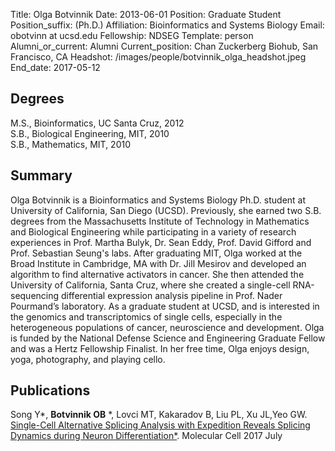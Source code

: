 Title: Olga Botvinnik
Date: 2013-06-01
Position: Graduate Student
Position_suffix: (Ph.D.)
Affiliation: Bioinformatics and Systems Biology
Email: obotvinn at ucsd.edu
Fellowship: NDSEG
Template: person
Alumni_or_current: Alumni
Current_position: Chan Zuckerberg Biohub, San Francisco, CA
Headshot: /images/people/botvinnik_olga_headshot.jpeg
End_date: 2017-05-12
<!-- Status: draft -->

## Degrees

M.S., Bioinformatics, UC Santa Cruz, 2012<br>
S.B., Biological Engineering, MIT, 2010<br>
S.B., Mathematics, MIT, 2010<br>

## Summary

Olga Botvinnik is a Bioinformatics and Systems Biology Ph.D. student at University of California, San Diego (UCSD). Previously, she earned two S.B. degrees from the Massachusetts Institute of Technology in Mathematics and Biological Engineering while participating in a variety of research experiences in Prof. Martha Bulyk, Dr. Sean Eddy, Prof. David Gifford and Prof. Sebastian Seung's labs.  After graduating MIT, Olga worked at the Broad Institute in Cambridge, MA with Dr. Jill Mesirov and developed an algorithm to find alternative activators in cancer. She then attended the University of California, Santa Cruz, where she created a single-cell RNA-sequencing differential expression analysis pipeline in Prof. Nader Pourmand’s laboratory. As a graduate student at UCSD, and is interested in the genomics and transcriptomics of single cells, especially in the heterogeneous populations of cancer, neuroscience and development. Olga is funded by the National Defense Science and Engineering Graduate Fellow and was a Hertz Fellowship Finalist. In her free time, Olga enjoys design, yoga, photography, and playing cello.


## Publications

Song Y*, **Botvinnik OB** *, Lovci MT, Kakaradov B, Liu PL, Xu JL,Yeo GW. [Single-Cell Alternative Splicing Analysis with Expedition Reveals Splicing Dynamics during Neuron Differentiation*](/papers/2017/Olga_Yan_MolecularCell_2017.pdf). Molecular Cell 2017 July   